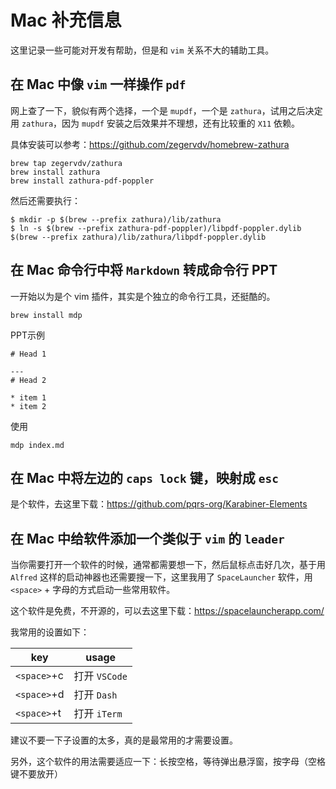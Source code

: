 # Mac 补充信息

这里记录一些可能对开发有帮助，但是和 `vim` 关系不大的辅助工具。

## 在 Mac 中像 `vim` 一样操作 `pdf`

网上查了一下，貌似有两个选择，一个是 `mupdf`，一个是 `zathura`，试用之后决定用 `zathura`，因为 `mupdf` 安装之后效果并不理想，还有比较重的 `X11` 依赖。

具体安装可以参考：https://github.com/zegervdv/homebrew-zathura

```
brew tap zegervdv/zathura
brew install zathura
brew install zathura-pdf-poppler
```

然后还需要执行：

```
$ mkdir -p $(brew --prefix zathura)/lib/zathura
$ ln -s $(brew --prefix zathura-pdf-poppler)/libpdf-poppler.dylib $(brew --prefix zathura)/lib/zathura/libpdf-poppler.dylib
```

## 在 Mac 命令行中将 `Markdown` 转成命令行 PPT

一开始以为是个 vim 插件，其实是个独立的命令行工具，还挺酷的。

```
brew install mdp
```

PPT示例

```
# Head 1

---
# Head 2

* item 1
* item 2
```

使用

```
mdp index.md
```

## 在 Mac 中将左边的 `caps lock` 键，映射成 `esc`

是个软件，去这里下载：https://github.com/pqrs-org/Karabiner-Elements


## 在 Mac 中给软件添加一个类似于 `vim` 的 `leader`

当你需要打开一个软件的时候，通常都需要想一下，然后鼠标点击好几次，基于用 `Alfred` 这样的启动神器也还需要搜一下，这里我用了 `SpaceLauncher` 软件，用 `<space>` + 字母的方式启动一些常用软件。

这个软件是免费，不开源的，可以去这里下载：https://spacelauncherapp.com/

我常用的设置如下：

| key         | usage         |
|-------------|---------------|
| `<space>`+c | 打开 `VSCode` |
| `<space>`+d | 打开 `Dash`   |
| `<space>`+t | 打开 `iTerm`  |

建议不要一下子设置的太多，真的是最常用的才需要设置。

另外，这个软件的用法需要适应一下：长按空格，等待弹出悬浮窗，按字母（空格键不要放开）
